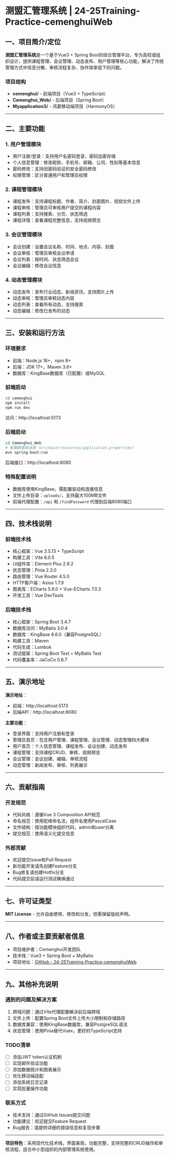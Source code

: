 # 测盟汇管理系统 | 24-25Training-Practice-cemenghuiWeb

## 一、项目简介/定位

**测盟汇管理系统**是一个基于Vue3 + Spring Boot的综合管理平台，专为高校或组织设计，提供课程管理、会议管理、动态发布、用户管理等核心功能，解决了传统管理方式中信息分散、审核流程复杂、协作效率低下的问题。

### 项目结构
- **cemenghui/** - 前端项目（Vue3 + TypeScript）
- **Cemenghui_Web/** - 后端项目（Spring Boot）
- **Myapplication3/** - 鸿蒙移动端项目（HarmonyOS）

---

## 二、主要功能

### 1. 用户管理模块
- 用户注册/登录：支持用户名密码登录，密码加密存储
- 个人信息管理：修改昵称、手机号、邮箱、公司、性别等基本信息
- 密码修改：支持旧密码验证的安全密码修改
- 权限管理：区分普通用户和管理员权限

### 2. 课程管理模块
- 课程发布：支持课程标题、作者、简介、封面图片、视频文件上传
- 课程审核：管理员可审核用户提交的课程内容
- 课程列表：支持搜索、分页、状态筛选
- 课程详情：查看课程完整信息，支持视频预览

### 3. 会议管理模块
- 会议创建：设置会议名称、时间、地点、内容、封面
- 会议审核：管理员审核会议申请
- 会议列表：按时间、状态筛选会议
- 会议编辑：修改会议信息

### 4. 动态管理模块
- 动态发布：发布行业动态、新闻资讯，支持图片上传
- 动态审核：管理员审核动态内容
- 动态列表：查看所有动态，支持搜索
- 动态编辑：修改已发布的动态

---

## 三、安装和运行方法

### 环境要求
- 前端：Node.js 16+，npm 8+
- 后端：JDK 17+，Maven 3.6+
- 数据库：KingBase数据库（已配置）或MySQL

### 前端启动
```bash
cd cemenghui
npm install
npm run dev
```
访问：http://localhost:5173

### 后端启动
```bash
cd Cemenghui_Web
# 配置数据库连接（src/main/resources/application.properties）
mvn spring-boot:run
```
后端接口：http://localhost:8080

### 特殊配置说明
- 数据库使用KingBase，需配置驱动和连接信息
- 文件上传目录：`uploads/`，支持最大100MB文件
- 前端代理配置：`/api` 和 `/findPassword` 代理到后端8080端口

---

## 四、技术栈说明

### 前端技术栈
- 核心框架：Vue 3.5.13 + TypeScript
- 构建工具：Vite 6.0.5
- UI组件库：Element Plus 2.9.2
- 状态管理：Pinia 2.3.0
- 路由管理：Vue Router 4.5.0
- HTTP客户端：Axios 1.7.9
- 图表库：ECharts 5.6.0 + Vue-ECharts 7.0.3
- 开发工具：Vue DevTools

### 后端技术栈
- 核心框架：Spring Boot 3.4.7
- 数据库访问：MyBatis 3.0.4
- 数据库：KingBase 8.6.0（兼容PostgreSQL）
- 构建工具：Maven
- 代码生成：Lombok
- 测试框架：Spring Boot Test + MyBatis Test
- 代码覆盖率：JaCoCo 0.8.7

---

## 五、演示地址

**演示地址**：
- 前端：http://localhost:5173
- 后端API：http://localhost:8080

**主要功能**：
- 登录界面：支持用户注册和登录
- 管理员首页：包含用户管理、课程管理、会议管理、动态管理四大模块
- 用户首页：个人信息管理、课程发布、会议创建、动态发布
- 课程管理：支持课程CRUD、审核、视频预览
- 会议管理：会议创建、编辑、审核流程
- 动态管理：新闻发布、审核、列表展示

---

## 六、贡献指南

### 开发规范
- 代码风格：遵循Vue 3 Composition API规范
- 命名规范：使用驼峰命名法，组件名使用PascalCase
- 文件结构：按功能模块组织代码，admin和user分离
- 提交规范：使用语义化提交信息

### 外部贡献
- 欢迎提交Issue和Pull Request
- 新功能开发请先创建Feature分支
- Bug修复请创建Hotfix分支
- 代码提交前请运行测试确保通过

---

## 七、许可证类型

**MIT License** - 允许自由使用、修改和分发，但需保留版权声明。

---

## 八、作者或主要贡献者信息

- 项目维护者：Cemenghui开发团队
- 技术栈：Vue3 + Spring Boot + MyBatis
- 项目地址：[GitHub - 24-25Training-Practice-cemenghuiWeb](https://github.com/Atopos0223/24-25Training-Practice-cemenghuiWeb)

---

## 九、其他补充说明

### 遇到的问题及解决方案
1. 跨域问题：通过Vite代理配置解决前后端跨域
2. 文件上传：配置Spring Boot文件上传大小限制和存储路径
3. 数据库兼容：使用KingBase数据库，兼容PostgreSQL语法
4. 状态管理：使用Pinia替代Vuex，更好的TypeScript支持

### TODO清单
- [ ] 添加JWT token认证机制
- [ ] 实现邮件验证功能
- [ ] 添加数据统计和图表展示
- [ ] 优化移动端适配
- [ ] 添加系统日志记录
- [ ] 实现批量操作功能

### 联系方式
- 技术支持：通过GitHub Issues提交问题
- 功能建议：欢迎提交Feature Request
- Bug报告：请提供详细的错误信息和复现步骤

---

**项目特色**：采用现代化技术栈，界面美观，功能完整，支持完整的CRUD操作和审核流程，适合中小型组织的内部管理系统使用。